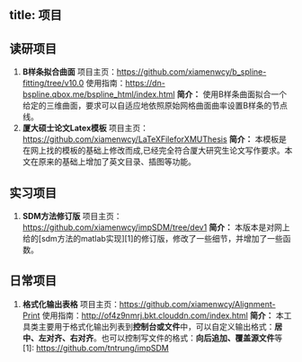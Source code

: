 title: 项目
---
## 读研项目

 1. **B样条拟合曲面**
 项目主页：https://github.com/xiamenwcy/b_spline-fitting/tree/v10.0
 使用指南：https://dn-bspline.qbox.me/bspline_html/index.html
 **简介：**
 使用B样条曲面拟合一个给定的三维曲面，要求可以自适应地依照原始网格曲面曲率设置B样条的节点线。
 2. **厦大硕士论文Latex模板**
 项目主页：https://github.com/xiamenwcy/LaTeXFileforXMUThesis
 **简介：**
本模板是在网上找的模板的基础上修改而成,已经完全符合厦大研究生论文写作要求。本文在原来的基础上增加了英文目录、插图等功能。

## 实习项目

 1. **SDM方法修订版**
 项目主页：https://github.com/xiamenwcy/impSDM/tree/dev1
 **简介：**
 本版本是对网上给的[sdm方法的matlab实现][1]的修订版，修改了一些细节，并增加了一些函数。

## 日常项目

1. **格式化输出表格**
 项目主页：https://github.com/xiamenwcy/Alignment-Print
 使用指南：http://of4z9nmrj.bkt.clouddn.com/index.html
 **简介：**
 本工具类主要用于格式化输出列表到**控制台或文件**中，可以自定义输出格式：**居中、左对齐、右对齐**。也可以控制写文件的格式：**向后追加、覆盖源文件**等
  [1]: https://github.com/tntrung/impSDM